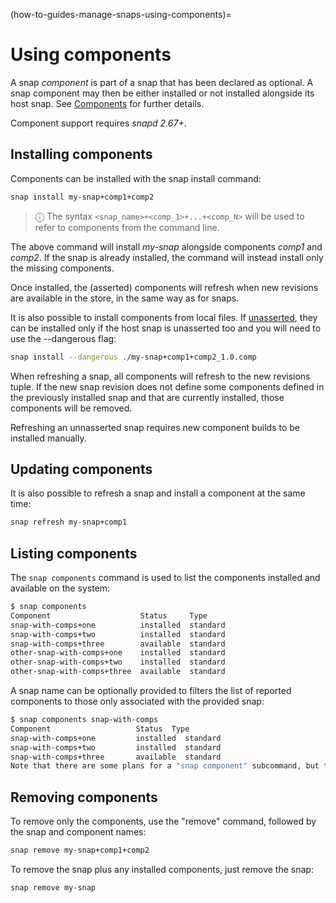 (how-to-guides-manage-snaps-using-components)=
# Using components

A snap *component* is part of a snap that has been declared as optional. A snap component may then be either installed or not installed alongside its host snap.
See [Components](/explanation/how-snaps-work/snap-components) for further details.

Component support requires _snapd 2.67+_.

## Installing components

Components can be installed with the snap install command:

```sh
snap install my-snap+comp1+comp2
```

> ⓘ  The syntax `<snap_name>+<comp_1>+...+<comp_N>` will be used to refer to components from the command line.

The above command will install _my-snap_ alongside components _comp1_ and _comp2_. If the snap is already installed, the command will instead install only the missing components.

Once installed, the (asserted) components will refresh when new revisions are available in the store, in the same way as for snaps.

It is also possible to install components from local files. If [unasserted](/explanation/security/assertions), they can be installed only if the host snap is unasserted too and you will need to use the --dangerous flag:

```sh
snap install --dangerous ./my-snap+comp1+comp2_1.0.comp
```

When refreshing a snap, all components will refresh to the new revisions tuple. If the new snap revision does not define some components defined in the previously installed snap and that are currently installed, those components will be removed.

Refreshing an unnasserted snap requires  new component builds to be installed manually.

## Updating components

It is also possible to refresh a snap and install a component at the same time:

```sh
snap refresh my-snap+comp1
```

## Listing components

The `snap components` command is used to list the components installed and available on the system:

```sh
$ snap components
Component                    Status     Type
snap-with-comps+one          installed  standard
snap-with-comps+two          installed  standard
snap-with-comps+three        available  standard
other-snap-with-comps+one    installed  standard
other-snap-with-comps+two    installed  standard
other-snap-with-comps+three  available  standard
```


A snap name can be optionally provided to filters the list of reported components to those only associated with the provided snap:

```bash
$ snap components snap-with-comps
Component                	Status 	Type
snap-with-comps+one      	installed  standard
snap-with-comps+two      	installed  standard
snap-with-comps+three    	available  standard
Note that there are some plans for a "snap component" subcommand, but that is not yet implemented and there are talks of changing its design.
```

## Removing components

To remove only the components, use the "remove" command, followed by the snap and component names:

```sh
snap remove my-snap+comp1+comp2
```

To remove the snap plus any installed components, just remove the snap:

```sh
snap remove my-snap
```

